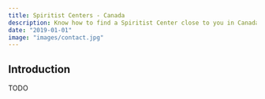 ```yaml
---
title: Spiritist Centers - Canada
description: Know how to find a Spiritist Center close to you in Canada
date: "2019-01-01"
image: "images/contact.jpg"
---
```


## Introduction
TODO


